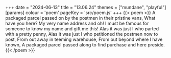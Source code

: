 +++
date = "2024-06-13"
title = "13.06.24"
themes = ["mundane", "playful"]
[params]
  colour = 'poem'
  pageKey = 'src/poem.js'
+++
{{< poem >}}
A packaged parcel passed on by the postmen in their pristine vans,
What have you here? My very name address and oh!
I must be famous for someone to know my name and gift me this!
Alas it was just I who parted with a pretty penny,
Alas it was just I who petitioned the postmen now to post,
From out away in teeming warehouse,
From out beyond where I have known,
A packaged parcel passed along to find purchase and here preside.
{{< /poem >}}